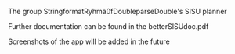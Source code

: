 The group StringformatRyhmä0fDoubleparseDouble's SISU planner

Further documentation can be found in the betterSISUdoc.pdf

Screenshots of the app will be added in the future
